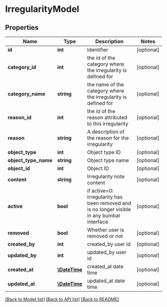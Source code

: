 # IrregularityModel

## Properties
Name | Type | Description | Notes
------------ | ------------- | ------------- | -------------
**id** | **int** | Identifier | [optional] 
**category_id** | **int** | the id of the category where the irregularity is defined for | [optional] 
**category_name** | **string** | the name of the category where the irregularity is defined for | [optional] 
**reason_id** | **int** | the id of the reason attributed to this irregularity | [optional] 
**reason** | **string** | A description of the reason for the irregularity | [optional] 
**object_type** | **int** | Object type ID | [optional] 
**object_type_name** | **string** | Object type name | [optional] 
**object_id** | **int** | Object ID | [optional] 
**content** | **string** | Irregularity note content | [optional] 
**active** | **bool** | if active&#x3D;0: Irregularity has been removed and is no longer visible in any bumbal interface | [optional] 
**removed** | **bool** | Whether user is removed or not | [optional] 
**created_by** | **int** | created_by user id | [optional] 
**updated_by** | **int** | updated_by user id | [optional] 
**created_at** | [**\DateTime**](\DateTime.md) | created_at date time | [optional] 
**updated_at** | [**\DateTime**](\DateTime.md) | updated_at date time | [optional] 

[[Back to Model list]](../README.md#documentation-for-models) [[Back to API list]](../README.md#documentation-for-api-endpoints) [[Back to README]](../README.md)


